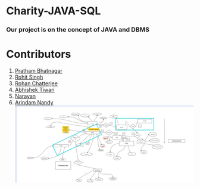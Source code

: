 # Charity-JAVA-SQL

### Our project is on the concept of JAVA and DBMS

<h1>Contributors</h1>
<ol>
<li><a href="https://github.com/pratham-blip">Pratham Bhatnagar</a></li>
<li><a href="https://github.com/rohitsingh898">Rohit Singh</a></li>
<li><a href="https://github.com/CS50X-RGB">Rohan Chatterjee</a></li>
<li><a href="https://github.com/Abhii26">Abhishek Tiwari</a></li>
<li><a href="https://github.com/narayanchoudhary09">Narayan</a></li>
<li><a href="https://github.com/Aerogalaxystar">Arindam Nandy</a></li>
<img src='Screenshot from 2023-06-02 00-09-18.png'>
</li>

